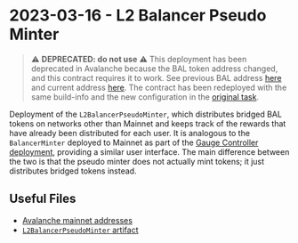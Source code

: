 # 2023-03-16 - L2 Balancer Pseudo Minter

> ⚠️ **DEPRECATED: do not use** ⚠️
> This deployment has been deprecated in Avalanche because the BAL token address changed, and this contract requires it to work.
> See previous BAL address [here](../00000000-avax-tokens/output/avalanche.json) and current address [here](../../00000000-tokens/output/avalanche.json).
> The contract has been redeployed with the same build-info and the new configuration in the [original task](../../20230316-l2-balancer-pseudo-minter/).

Deployment of the `L2BalancerPseudoMinter`, which distributes bridged BAL tokens on networks other than Mainnet and keeps track of the rewards that have already been distributed for each user.
It is analogous to the `BalancerMinter` deployed to Mainnet as part of the [Gauge Controller deployment](../../20220325-gauge-controller/output/mainnet.json), providing a similar user interface.
The main difference between the two is that the pseudo minter does not actually mint tokens; it just distributes bridged tokens instead.

## Useful Files

- [Avalanche mainnet addresses](./output/avalanche.json)
- [`L2BalancerPseudoMinter` artifact](./artifact/L2BalancerPseudoMinter.json)
